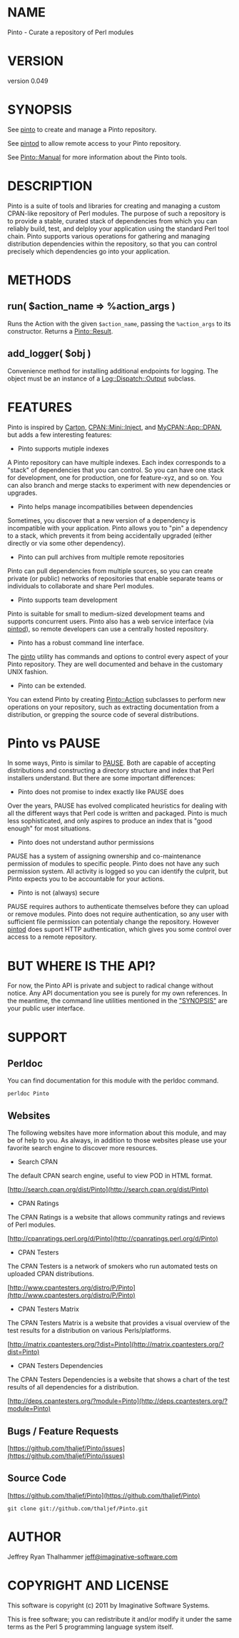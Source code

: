 # NAME

Pinto - Curate a repository of Perl modules

# VERSION

version 0.049

# SYNOPSIS

See [pinto](http://search.cpan.org/perldoc?pinto) to create and manage a Pinto repository.

See [pintod](http://search.cpan.org/perldoc?pintod) to allow remote access to your Pinto repository.

See [Pinto::Manual](http://search.cpan.org/perldoc?Pinto::Manual) for more information about the Pinto tools.

# DESCRIPTION

Pinto is a suite of tools and libraries for creating and managing a
custom CPAN-like repository of Perl modules.  The purpose of such a
repository is to provide a stable, curated stack of dependencies from
which you can reliably build, test, and delploy your application using
the standard Perl tool chain. Pinto supports various operations for
gathering and managing distribution dependencies within the
repository, so that you can control precisely which dependencies go
into your application.

# METHODS

## run( $action\_name => %action\_args )

Runs the Action with the given `$action_name`, passing the
`%action_args` to its constructor.  Returns a [Pinto::Result](http://search.cpan.org/perldoc?Pinto::Result).

## add\_logger( $obj )

Convenience method for installing additional endpoints for logging.
The object must be an instance of a [Log::Dispatch::Output](http://search.cpan.org/perldoc?Log::Dispatch::Output) subclass.

# FEATURES

Pinto is inspired by [Carton](http://search.cpan.org/perldoc?Carton), [CPAN::Mini::Inject](http://search.cpan.org/perldoc?CPAN::Mini::Inject), and
[MyCPAN::App::DPAN](http://search.cpan.org/perldoc?MyCPAN::App::DPAN), but adds a few interesting features:

- Pinto supports mutiple indexes

A Pinto repository can have multiple indexes.  Each index corresponds
to a "stack" of dependencies that you can control.  So you can have
one stack for development, one for production, one for feature-xyz,
and so on.  You can also branch and merge stacks to experiment with
new dependencies or upgrades.

- Pinto helps manage incompatibilies between dependencies

Sometimes, you discover that a new version of a dependency is
incompatible with your application.  Pinto allows you to "pin" a
dependency to a stack, which prevents it from being accidentally
upgraded (either directly or via some other dependency).

- Pinto can pull archives from multiple remote repositories

Pinto can pull dependencies from multiple sources, so you can create
private (or public) networks of repositories that enable separate
teams or individuals to collaborate and share Perl modules.

- Pinto supports team development

Pinto is suitable for small to medium-sized development teams and
supports concurrent users.  Pinto also has a web service interface
(via [pintod](http://search.cpan.org/perldoc?pintod)), so remote developers can use a centrally hosted
repository.

- Pinto has a robust command line interface.

The [pinto](http://search.cpan.org/perldoc?pinto) utility has commands and options to control every aspect
of your Pinto repository.  They are well documented and behave in the
customary UNIX fashion.

- Pinto can be extended.

You can extend Pinto by creating [Pinto::Action](http://search.cpan.org/perldoc?Pinto::Action) subclasses to
perform new operations on your repository, such as extracting
documentation from a distribution, or grepping the source code of
several distributions.

# Pinto vs PAUSE

In some ways, Pinto is similar to [PAUSE](http://pause.perl.org).
Both are capable of accepting distributions and constructing a
directory structure and index that Perl installers understand.  But
there are some important differences:

- Pinto does not promise to index exactly like PAUSE does

Over the years, PAUSE has evolved complicated heuristics for dealing
with all the different ways that Perl code is written and packaged.
Pinto is much less sophisticated, and only aspires to produce an index
that is "good enough" for most situations.

- Pinto does not understand author permissions

PAUSE has a system of assigning ownership and co-maintenance
permission of modules to specific people.  Pinto does not have any
such permission system.  All activity is logged so you can identify
the culprit, but Pinto expects you to be accountable for your actions.

- Pinto is not (always) secure

PAUSE requires authors to authenticate themselves before they can
upload or remove modules.  Pinto does not require authentication, so
any user with sufficient file permission can potentialy change the
repository.  However [pintod](http://search.cpan.org/perldoc?pintod) does suport HTTP authentication, which
gives you some control over access to a remote repository.

# BUT WHERE IS THE API?

For now, the Pinto API is private and subject to radical change
without notice.  Any API documentation you see is purely for my own
references.  In the meantime, the command line utilities mentioned in
the ["SYNOPSIS"](#SYNOPSIS) are your public user interface.

# SUPPORT

## Perldoc

You can find documentation for this module with the perldoc command.

    perldoc Pinto

## Websites

The following websites have more information about this module, and may be of help to you. As always,
in addition to those websites please use your favorite search engine to discover more resources.

- Search CPAN

The default CPAN search engine, useful to view POD in HTML format.

[http://search.cpan.org/dist/Pinto](http://search.cpan.org/dist/Pinto)

- CPAN Ratings

The CPAN Ratings is a website that allows community ratings and reviews of Perl modules.

[http://cpanratings.perl.org/d/Pinto](http://cpanratings.perl.org/d/Pinto)

- CPAN Testers

The CPAN Testers is a network of smokers who run automated tests on uploaded CPAN distributions.

[http://www.cpantesters.org/distro/P/Pinto](http://www.cpantesters.org/distro/P/Pinto)

- CPAN Testers Matrix

The CPAN Testers Matrix is a website that provides a visual overview of the test results for a distribution on various Perls/platforms.

[http://matrix.cpantesters.org/?dist=Pinto](http://matrix.cpantesters.org/?dist=Pinto)

- CPAN Testers Dependencies

The CPAN Testers Dependencies is a website that shows a chart of the test results of all dependencies for a distribution.

[http://deps.cpantesters.org/?module=Pinto](http://deps.cpantesters.org/?module=Pinto)

## Bugs / Feature Requests

[https://github.com/thaljef/Pinto/issues](https://github.com/thaljef/Pinto/issues)

## Source Code



[https://github.com/thaljef/Pinto](https://github.com/thaljef/Pinto)

    git clone git://github.com/thaljef/Pinto.git

# AUTHOR

Jeffrey Ryan Thalhammer <jeff@imaginative-software.com>

# COPYRIGHT AND LICENSE

This software is copyright (c) 2011 by Imaginative Software Systems.

This is free software; you can redistribute it and/or modify it under
the same terms as the Perl 5 programming language system itself.
